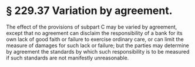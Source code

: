 # § 229.37   Variation by agreement.

The effect of the provisions of subpart C may be varied by agreement, except that no agreement can disclaim the responsibility of a bank for its own lack of good faith or failure to exercise ordinary care, or can limit the measure of damages for such lack or failure; but the parties may determine by agreement the standards by which such responsibility is to be measured if such standards are not manifestly unreasonable.




